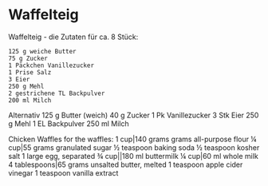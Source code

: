 Waffelteig
==========
Waffelteig - die Zutaten für ca. 8 Stück:

    125 g weiche Butter
    75 g Zucker
    1 Päckchen Vanillezucker
    1 Prise Salz
    3 Eier
    250 g Mehl
    2 gestrichene TL Backpulver
    200 ml Milch


Alternativ
125 	g 	Butter (weich)
40 		g 	Zucker
1 		Pk 	Vanillezucker
3 		Stk 	Eier
250 	g 	Mehl
1 		EL 	Backpulver
250 	ml 	Milch




Chicken Waffles
for the waffles:
1 cup|140 grams grams all-purpose flour
¼ cup|55 grams granulated sugar
½ teaspoon baking soda
½ teaspoon kosher salt
1 large egg, separated
¾ cup||180 ml buttermilk
¼ cup|60 ml whole milk
4 tablespoons|65 grams unsalted butter, melted
1 teaspoon apple cider vinegar
1 teaspoon vanilla extract